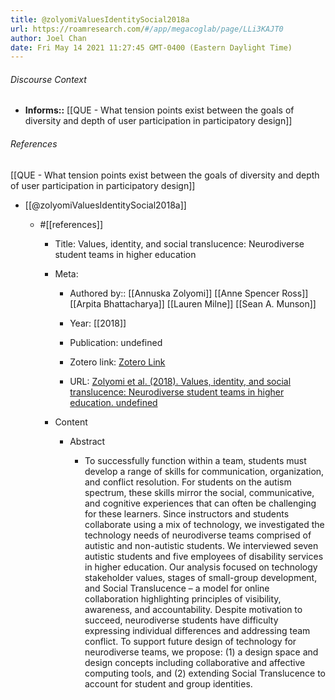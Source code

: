 ```yaml
---
title: @zolyomiValuesIdentitySocial2018a
url: https://roamresearch.com/#/app/megacoglab/page/LLi3KAJT0
author: Joel Chan
date: Fri May 14 2021 11:27:45 GMT-0400 (Eastern Daylight Time)
---
```




###### Discourse Context

- **Informs::** [[QUE - What tension points exist between the goals of diversity and depth of user participation in participatory design]]

###### References

[[QUE - What tension points exist between the goals of diversity and depth of user participation in participatory design]]

- [[@zolyomiValuesIdentitySocial2018a]]

    - #[[references]]

        - Title: Values, identity, and social translucence: Neurodiverse student teams in higher education

        - Meta:

            - Authored by:: [[Annuska Zolyomi]] [[Anne Spencer Ross]] [[Arpita Bhattacharya]] [[Lauren Milne]] [[Sean A. Munson]]

            - Year: [[2018]]

            - Publication: undefined

            - Zotero link: [Zotero Link](zotero://select/items/7_838IANPK)

            - URL: [Zolyomi et al. (2018). Values, identity, and social translucence: Neurodiverse student teams in higher education. undefined](https://doi.org/10.1145/3173574.3174073)

        - Content

            - Abstract

                - To successfully function within a team, students must develop a range of skills for communication, organization, and conflict resolution. For students on the autism spectrum, these skills mirror the social, communicative, and cognitive experiences that can often be challenging for these learners. Since instructors and students collaborate using a mix of technology, we investigated the technology needs of neurodiverse teams comprised of autistic and non-autistic students. We interviewed seven autistic students and five employees of disability services in higher education. Our analysis focused on technology stakeholder values, stages of small-group development, and Social Translucence – a model for online collaboration highlighting principles of visibility, awareness, and accountability. Despite motivation to succeed, neurodiverse students have difficulty expressing individual differences and addressing team conflict. To support future design of technology for neurodiverse teams, we propose: (1) a design space and design concepts including collaborative and affective computing tools, and (2) extending Social Translucence to account for student and group identities.
